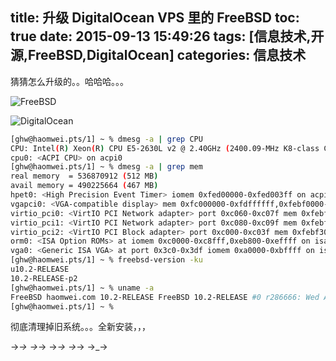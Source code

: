 title: 升级 DigitalOcean VPS 里的 FreeBSD
toc: true
date: 2015-09-13 15:49:26
tags: [信息技术,开源,FreeBSD,DigitalOcean]
categories: 信息技术
---


猜猜怎么升级的。。哈哈哈。。。


![FreeBSD](//dn-nimages.qbox.me/2015/09/freebsdr.png)

<!--more-->
![DigitalOcean](//dn-nimages.qbox.me/2015/09/DOVPS.png)

```sh
[ghw@haomwei.pts/1] ~ % dmesg -a | grep CPU
CPU: Intel(R) Xeon(R) CPU E5-2630L v2 @ 2.40GHz (2400.09-MHz K8-class CPU)
cpu0: <ACPI CPU> on acpi0
[ghw@haomwei.pts/1] ~ % dmesg -a | grep mem
real memory  = 536870912 (512 MB)
avail memory = 490225664 (467 MB)
hpet0: <High Precision Event Timer> iomem 0xfed00000-0xfed003ff on acpi0
vgapci0: <VGA-compatible display> mem 0xfc000000-0xfdffffff,0xfebf0000-0xfebf0fff at device 2.0 on pci0
virtio_pci0: <VirtIO PCI Network adapter> port 0xc060-0xc07f mem 0xfebf1000-0xfebf1fff irq 11 at device 3.0 on pci0
virtio_pci1: <VirtIO PCI Network adapter> port 0xc080-0xc09f mem 0xfebf2000-0xfebf2fff irq 11 at device 4.0 on pci0
virtio_pci2: <VirtIO PCI Block adapter> port 0xc000-0xc03f mem 0xfebf3000-0xfebf3fff irq 10 at device 5.0 on pci0
orm0: <ISA Option ROMs> at iomem 0xc0000-0xc8fff,0xeb800-0xeffff on isa0
vga0: <Generic ISA VGA> at port 0x3c0-0x3df iomem 0xa0000-0xbffff on isa0
[ghw@haomwei.pts/1] ~ % freebsd-version -ku
u10.2-RELEASE
10.2-RELEASE-p2
[ghw@haomwei.pts/1] ~ % uname -a
FreeBSD haomwei.com 10.2-RELEASE FreeBSD 10.2-RELEASE #0 r286666: Wed Aug 12 15:26:37 UTC 2015     root@releng1.nyi.freebsd.org:/usr/obj/usr/src/sys/GENERIC  amd64
[ghw@haomwei.pts/1] ~ %
```

彻底清理掉旧系统。。。全新安装，，，

→_→ →_→ →_→ →_→ →_→